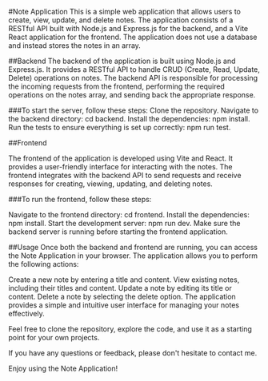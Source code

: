 #Note Application
This is a simple web application that allows users to create, view, update, and delete notes. The application consists of a RESTful API built with Node.js and Express.js for the backend, and a Vite React application for the frontend. The application does not use a database and instead stores the notes in an array.

##Backend
The backend of the application is built using Node.js and Express.js. It provides a RESTful API to handle CRUD (Create, Read, Update, Delete) operations on notes. The backend API is responsible for processing the incoming requests from the frontend, performing the required operations on the notes array, and sending back the appropriate response.

###To start the server, follow these steps:
Clone the repository.
Navigate to the backend directory: cd backend.
Install the dependencies: npm install.
Run the tests to ensure everything is set up correctly: npm run test.

##Frontend

The frontend of the application is developed using Vite and React. It provides a user-friendly interface for interacting with the notes. The frontend integrates with the backend API to send requests and receive responses for creating, viewing, updating, and deleting notes.

###To run the frontend, follow these steps:

Navigate to the frontend directory: cd frontend.
Install the dependencies: npm install.
Start the development server: npm run dev.
Make sure the backend server is running before starting the frontend application.

##Usage
Once both the backend and frontend are running, you can access the Note Application in your browser. The application allows you to perform the following actions:

Create a new note by entering a title and content.
View existing notes, including their titles and content.
Update a note by editing its title or content.
Delete a note by selecting the delete option.
The application provides a simple and intuitive user interface for managing your notes effectively.


Feel free to clone the repository, explore the code, and use it as a starting point for your own projects.

If you have any questions or feedback, please don't hesitate to contact me.

Enjoy using the Note Application!
